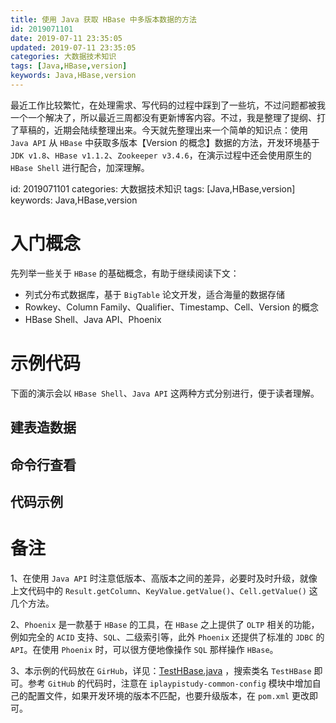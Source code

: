 ```yaml
---
title: 使用 Java 获取 HBase 中多版本数据的方法
id: 2019071101
date: 2019-07-11 23:35:05
updated: 2019-07-11 23:35:05
categories: 大数据技术知识
tags: [Java,HBase,version]
keywords: Java,HBase,version
---
```

最近工作比较繁忙，在处理需求、写代码的过程中踩到了一些坑，不过问题都被我一个一个解决了，所以最近三周都没有更新博客内容。不过，我是整理了提纲、打了草稿的，近期会陆续整理出来。今天就先整理出来一个简单的知识点：使用 `Java API` 从 `HBase` 中获取多版本【Version 的概念】数据的方法，开发环境基于 `JDK v1.8`、`HBase v1.1.2`、`Zookeeper v3.4.6`，在演示过程中还会使用原生的 `HBase Shell` 进行配合，加深理解。


<!-- more -->


id: 2019071101
categories: 大数据技术知识
tags: [Java,HBase,version]
keywords: Java,HBase,version


# 入门概念


先列举一些关于 `HBase` 的基础概念，有助于继续阅读下文：

- 列式分布式数据库，基于 `BigTable` 论文开发，适合海量的数据存储
- Rowkey、Column Family、Qualifier、Timestamp、Cell、Version 的概念
- HBase Shell、Java API、Phoenix


# 示例代码


下面的演示会以 `HBase Shell`、`Java API` 这两种方式分别进行，便于读者理解。

## 建表造数据




## 命令行查看




## 代码示例



# 备注


1、在使用 `Java API` 时注意低版本、高版本之间的差异，必要时及时升级，就像上文代码中的 `Result.getColumn`、`KeyValue.getValue()`、`Cell.getValue()` 这几个方法。

2、`Phoenix` 是一款基于 `HBase` 的工具，在 `HBase` 之上提供了 `OLTP` 相关的功能，例如完全的 `ACID` 支持、`SQL`、二级索引等，此外 `Phoenix` 还提供了标准的 `JDBC` 的 `API`。在使用 `Phoenix` 时，可以很方便地像操作 `SQL` 那样操作 `HBase`。

3、本示例的代码放在 `GirHub`，详见：[TestHBase.java](https://github.com/iplaypi/iplaypistudy/tree/master/iplaypistudy-hbase/src/main/java/org/playpi/study/test) ，搜索类名 `TestHBase` 即可。参考 `GitHub` 的代码时，注意在 `iplaypistudy-common-config` 模块中增加自己的配置文件，如果开发环境的版本不匹配，也要升级版本，在 `pom.xml` 更改即可。

